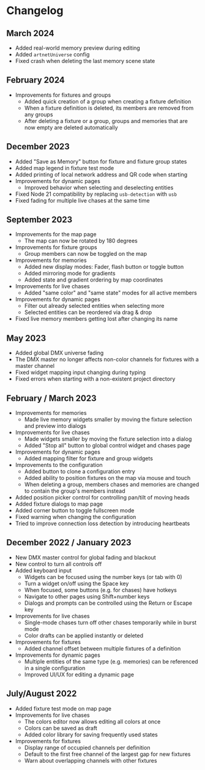 # Changelog

## March 2024

- Added real-world memory preview during editing
- Added `artnetUniverse` config
- Fixed crash when deleting the last memory scene state

## February 2024

- Improvements for fixtures and groups
  - Added quick creation of a group when creating a fixture definition
  - When a fixture definition is deleted, its members are removed from any groups
  - After deleting a fixture or a group, groups and memories that are now empty are deleted automatically

## December 2023

- Added "Save as Memory" button for fixture and fixture group states
- Added map legend in fixture test mode
- Added printing of local network address and QR code when starting
- Improvements for dynamic pages
  - Improved behavior when selecting and deselecting entities
- Fixed Node 21 compatibility by replacing `usb-detection` with `usb`
- Fixed fading for multiple live chases at the same time

## September 2023

- Improvements for the map page
  - The map can now be rotated by 180 degrees
- Improvements for fixture groups
  - Group members can now be toggled on the map
- Improvements for memories
  - Added new display modes: Fader, flash button or toggle button
  - Added mirroring mode for gradients
  - Added state and gradient ordering by map coordinates
- Improvements for live chases
  - Added "same color" and "same state" modes for all active members
- Improvements for dynamic pages
  - Filter out already selected entities when selecting more
  - Selected entities can be reordered via drag & drop
- Fixed live memory members getting lost after changing its name

## May 2023

- Added global DMX universe fading
- The DMX master no longer affects non-color channels for fixtures with a master channel
- Fixed widget mapping input changing during typing
- Fixed errors when starting with a non-existent project directory

## February / March 2023

- Improvements for memories
  - Made live memory widgets smaller by moving the fixture selection and preview into dialogs
- Improvements for live chases
  - Made widgets smaller by moving the fixture selection into a dialog
  - Added "Stop all" button to global control widget and chases page
- Improvements for dynamic pages
  - Added mapping filter for fixture and group widgets
- Improvements to the configuration
  - Added button to clone a configuration entry
  - Added ability to position fixtures on the map via mouse and touch
  - When deleting a group, members chases and memories are changed to contain the group's members instead
- Added position picker control for controlling pan/tilt of moving heads
- Added fixture dialogs to map page
- Added corner button to toggle fullscreen mode
- Fixed warning when changing the configuration
- Tried to improve connection loss detection by introducing heartbeats

## December 2022 / January 2023

- New DMX master control for global fading and blackout
- New control to turn all controls off
- Added keyboard input
  - Widgets can be focused using the number keys (or tab with 0)
  - Turn a widget on/off using the Space key
  - When focused, some buttons (e.g. for chases) have hotkeys
  - Navigate to other pages using Shift+number keys
  - Dialogs and prompts can be controlled using the Return or Escape key
- Improvements for live chases
  - Single-mode chases turn off other chases temporarily while in burst mode
  - Color drafts can be applied instantly or deleted
- Improvements for fixtures
  - Added channel offset between multiple fixtures of a definition
- Improvements for dynamic pages
  - Multiple entities of the same type (e.g. memories) can be referenced in a single configuration
  - Improved UI/UX for editing a dynamic page

## July/August 2022

- Added fixture test mode on map page
- Improvements for live chases
  - The colors editor now allows editing all colors at once
  - Colors can be saved as draft
  - Added color library for saving frequently used states
- Improvements for fixtures
  - Display range of occupied channels per definition
  - Default to the first free channel of the largest gap for new fixtures
  - Warn about overlapping channels with other fixtures
